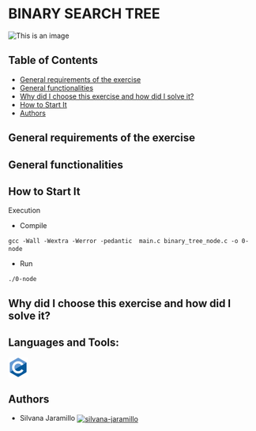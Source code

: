 # BINARY SEARCH TREE

![This is an image](https://upload.wikimedia.org/wikipedia/commons/thumb/d/da/Binary_search_tree.svg/1024px-Binary_search_tree.svg.png)

## Table of Contents

- [General requirements of the exercise](https://github.com/SilvanaJ90/intern_tul_test/edit/main/README.md#general-requirements-of-the-exercise)
- [General functionalities](https://github.com/SilvanaJ90/intern_tul_test/edit/main/README.md#general-functionalities)
- [Why did I choose this exercise and how did I solve it?](https://github.com/SilvanaJ90/intern_tul_test/edit/main/README.md#why-did-i-choose-this-exercise-and-how-did-i-solve-it)
- [How to Start It](https://github.com/SilvanaJ90/intern_tul_test/edit/main/README.md#how-to-start-it)
- [Authors](https://github.com/SilvanaJ90/intern_tul_test/edit/main/README.md#authors)


## General requirements of the exercise


## General functionalities

## How to Start It
Execution
- Compile
```
gcc -Wall -Wextra -Werror -pedantic  main.c binary_tree_node.c -o 0-node
```
- Run
```
./0-node
```


## Why did I choose this exercise and how did I solve it?




## Languages and Tools:

<p align="left"> <a href="https://www.cprogramming.com/" target="_blank" rel="noreferrer"> <img src="https://raw.githubusercontent.com/devicons/devicon/master/icons/c/c-original.svg" alt="c" width="40" height="40"/> </a> </p>



## Authors
- Silvana Jaramillo
 <a href="https://linkedin.com/in/silvana-jaramillo" target="blank"><img align="center" src="https://raw.githubusercontent.com/rahuldkjain/github-profile-readme-generator/master/src/images/icons/Social/linked-in-alt.svg" alt="silvana-jaramillo" height="30" width="40" /></a>
